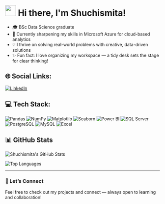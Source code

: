 <h1 align="left">
  <img src="https://media.giphy.com/media/hvRJCLFzcasrR4ia7z/giphy.gif" width="35"> Hi there, I'm Shuchismita!
</h1>



- 🎓 BSc Data Science graduate 
- 🌱 Currently sharpening my skills in Microsoft Azure for cloud-based analytics
- 💡 I thrive on solving real-world problems with creative, data-driven solutions
- ✨ Fun fact: I love organizing my workspace — a tidy desk sets the stage for clear thinking!



## 🌐 Social Links:
[![LinkedIn](https://img.shields.io/badge/-LinkedIn-0077B5?style=for-the-badge&logo=linkedin&logoColor=white)](https://www.linkedin.com/in/shuchismitamandal/)



## 💻 Tech Stack:
![Pandas](https://img.shields.io/badge/Pandas-150458?style=for-the-badge&logo=pandas&logoColor=white)
![NumPy](https://img.shields.io/badge/Numpy-013243?style=for-the-badge&logo=numpy&logoColor=white)
![Matplotlib](https://img.shields.io/badge/Matplotlib-ffffff?style=for-the-badge&logo=matplotlib&logoColor=black)
![Seaborn](https://img.shields.io/badge/Seaborn-9eabb0?style=for-the-badge&logoColor=white)
![Power BI](https://img.shields.io/badge/Power%20BI-F2C811?style=for-the-badge&logo=powerbi&logoColor=black)
![SQL Server](https://img.shields.io/badge/SQL%20Server-CC2927?style=for-the-badge&logo=microsoft%20sql%20server&logoColor=white)
![PostgreSQL](https://img.shields.io/badge/PostgreSQL-336791?style=for-the-badge&logo=postgresql&logoColor=white)
![MySQL](https://img.shields.io/badge/MySQL-00000F?style=for-the-badge&logo=mysql&logoColor=white)
![Excel](https://img.shields.io/badge/Microsoft%20Excel-217346?style=for-the-badge&logo=microsoft%20excel&logoColor=white)

## 📊 GitHub Stats
![Shuchismita's GitHub Stats](https://github-readme-stats.vercel.app/api?username=ShuchismitaMandal&show_icons=true&theme=radical&hide=prs,issues&count_private=true&cache_seconds=60)

![Top Languages](https://github-readme-stats.vercel.app/api/top-langs/?username=ShuchismitaMandal&layout=compact&theme=radical&cache_seconds=60)


---

### 📌 Let’s Connect  
Feel free to check out my projects and connect — always open to learning and collaboration!

